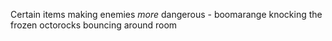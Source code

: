 Certain items making enemies *more* dangerous - boomarange knocking the frozen octorocks bouncing around room